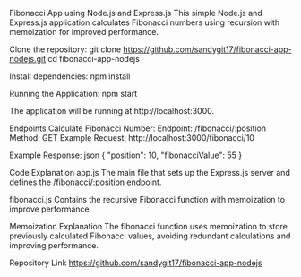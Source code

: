 Fibonacci App using Node.js and Express.js
This simple Node.js and Express.js application calculates Fibonacci numbers using recursion with memoization for improved performance.

Clone the repository:
git clone https://github.com/sandygit17/fibonacci-app-nodejs.git
cd fibonacci-app-nodejs

Install dependencies:
npm install

Running the Application:
npm start

The application will be running at http://localhost:3000.

Endpoints
    Calculate Fibonacci Number:
    Endpoint: /fibonacci/:position
    Method: GET
    Example Request: http://localhost:3000/fibonacci/10

Example Response:
    json
    {
        "position": 10,
        "fibonacciValue": 55
    }

Code Explanation
app.js
    The main file that sets up the Express.js server and defines the /fibonacci/:position endpoint.

fibonacci.js
    Contains the recursive Fibonacci function with memoization to improve performance.

Memoization Explanation
    The fibonacci function uses memoization to store previously calculated Fibonacci values, avoiding redundant calculations and improving performance.

Repository Link
https://github.com/sandygit17/fibonacci-app-nodejs
